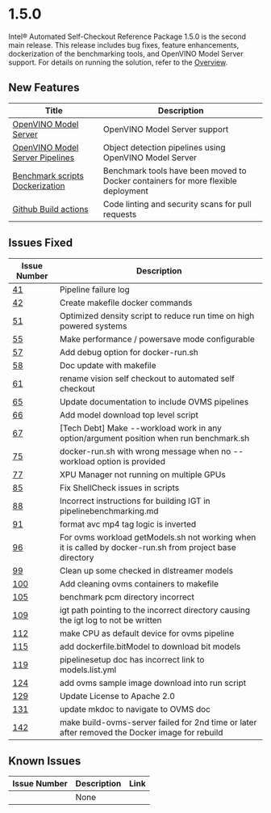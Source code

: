 # 1.5.0

Intel® Automated Self-Checkout Reference Package 1.5.0 is the second main release. This release includes bug fixes, feature enhancements, dockerization of the benchmarking tools, and OpenVINO Model Server support. For details on running the solution, refer to the [Overview](../index.md). 

## New Features

| Title                                                                                                           | Description                                                                 |
|-----------------------------------------------------------------------------------------------------------------|-----------------------------------------------------------------------------|
| [OpenVINO Model Server](../OVMS/pipelinesetup.md)                                                               | OpenVINO Model Server support |
| [OpenVINO Model Server Pipelines](../OVMS/pipelinerun.md)                                                       | Object detection pipelines using OpenVINO Model Server |
| [Benchmark scripts Dockerization](../OVMS/pipelinebenchmarking.md#steps-to-benchmark-computer-vision-pipelines) | Benchmark tools have been moved to Docker containers for more flexible deployment |
| [Github Build actions](https://github.com/intel-retail/automated-self-checkout/tree/main/.github/workflows)     | Code linting and security scans for pull requests |


## Issues Fixed

| Issue Number | Description     |
| -----------  | --------------- |
| [41](https://github.com/intel-retail/automated-self-checkout/issues/41) | Pipeline failure log |
| [42](https://github.com/intel-retail/automated-self-checkout/issues/42) | Create makefile docker commands |
| [51](https://github.com/intel-retail/automated-self-checkout/issues/51) | Optimized density script to reduce run time on high powered systems |
| [55](https://github.com/intel-retail/automated-self-checkout/issues/55) | Make performance / powersave mode configurable |
| [57](https://github.com/intel-retail/automated-self-checkout/issues/57) | Add debug option for docker-run.sh |
| [58](https://github.com/intel-retail/automated-self-checkout/issues/58) | Doc update with makefile |
| [61](https://github.com/intel-retail/automated-self-checkout/issues/61) | rename vision self checkout to automated self checkout |
| [65](https://github.com/intel-retail/automated-self-checkout/issues/65) | Update documentation to include OVMS pipelines |
| [66](https://github.com/intel-retail/automated-self-checkout/issues/66) | Add model download top level script |
| [67](https://github.com/intel-retail/automated-self-checkout/issues/67) | [Tech Debt] Make --workload work in any option/argument position when run benchmark.sh |
| [75](https://github.com/intel-retail/automated-self-checkout/issues/75) | docker-run.sh with wrong message when no --workload option is provided |
| [77](https://github.com/intel-retail/automated-self-checkout/issues/77) | XPU Manager not running on multiple GPUs |
| [85](https://github.com/intel-retail/automated-self-checkout/issues/85) | Fix ShellCheck issues in scripts |
| [88](https://github.com/intel-retail/automated-self-checkout/issues/88) | Incorrect instructions for building IGT in pipelinebenchmarking.md |
| [91](https://github.com/intel-retail/automated-self-checkout/issues/91) | format avc mp4 tag logic is inverted |
| [96](https://github.com/intel-retail/automated-self-checkout/issues/96) | For ovms workload getModels.sh not working when it is called by docker-run.sh from project base directory |
| [99](https://github.com/intel-retail/automated-self-checkout/issues/99) | Clean up some checked in dlstreamer models |
| [100](https://github.com/intel-retail/automated-self-checkout/issues/100) | Add cleaning ovms containers to makefile |
| [105](https://github.com/intel-retail/automated-self-checkout/issues/105) | benchmark pcm directory incorrect |
| [109](https://github.com/intel-retail/automated-self-checkout/issues/109) | igt path pointing to the incorrect directory causing the igt log to not be written |
| [112](https://github.com/intel-retail/automated-self-checkout/issues/112) | make CPU as default device for ovms pipeline |
| [115](https://github.com/intel-retail/automated-self-checkout/issues/115) | add dockerfile.bitModel to download bit models |
| [119](https://github.com/intel-retail/automated-self-checkout/issues/119) | pipelinesetup doc has incorrect link to models.list.yml |
| [124](https://github.com/intel-retail/automated-self-checkout/issues/124) | add ovms sample image download into run script |
| [129](https://github.com/intel-retail/automated-self-checkout/issues/129) | Update License to Apache 2.0 |
| [131](https://github.com/intel-retail/automated-self-checkout/issues/131) | update mkdoc to navigate to OVMS doc |
| [142](https://github.com/intel-retail/automated-self-checkout/issues/142) | make build-ovms-server failed for 2nd time or later after removed the Docker image for rebuild |

## Known Issues

| Issue Number | Description     | Link        |
| -----------  | --------------- | ----------- |
|              | None            |             |
